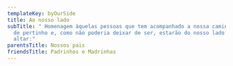 ```yaml
---
templateKey: byOurSide
title: Ao nosso lado
subTitle: " Homenagem àquelas pessoas que tem acompanhado a nossa caminhada bem
  de pertinho e, como não poderia deixar de ser, estarão do nosso lado ao
  altar:"
parentsTitle: Nossos pais
friendsTitle: Padrinhos e Madrinhas
---
```

